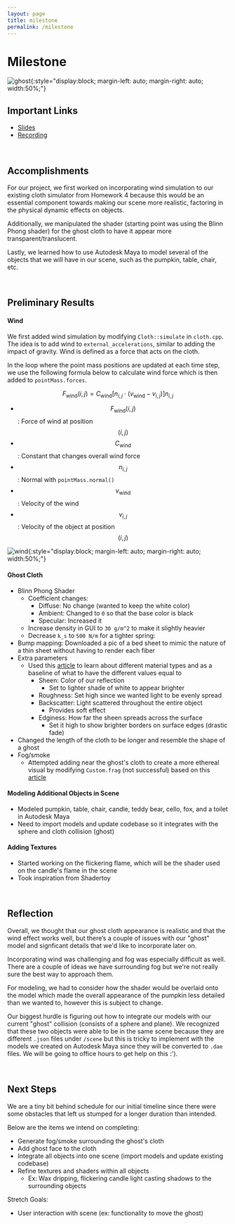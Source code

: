 ```yaml
---
layout: page
title: milestone
permalink: /milestone
---
```


# Milestone
![ghost](../assets/img/proposal/ghost.png){:style="display:block; margin-left: auto; margin-right: auto; width:50%;"}


## Important Links

- [Slides](https://docs.google.com/presentation/d/1-0b0kxSXW2xQeXWxNEVVtFc78-RBjcDXZzXNmsWsY2E/edit?usp=sharing)
- [Recording](https://drive.google.com/file/d/1dMEocXvS5zHEgg23FenEAaJRBPdBo_4F/view?usp=sharing)

<br>

## Accomplishments
For our project, we first worked on incorporating wind simulation to our existing cloth simulator from Homework 4 because this would be an essential component towards making our scene more realistic, factoring in the physical dynamic effects on objects.

Additionally, we manipulated the shader (starting point was using the Blinn Phong shader) for the ghost cloth to have it appear more transparent/translucent.

Lastly, we learned how to use Autodesk Maya to model several of the objects that we will have in our scene, such as the pumpkin, table, chair, etc.

<br>

## Preliminary Results
#### Wind
We first added wind simulation by modifying `Cloth::simulate` in `cloth.cpp`. The idea is to add wind to `external_accelerations`, similar to adding the impact of gravity. Wind is defined as a force that acts on the cloth.

In the loop where the point mass positions are updated at each time step, we use the following formula below to calculate wind force which is then added to `pointMass.forces`.

$$
F_{\text{wind}}(i,j) = C_{\text{wind}} [n_{i,j} \cdot (v_{\text{wind}} - v_{i,j})] n_{i,j}
$$


- $$F_{\text{wind}}(i,j)$$: Force of wind at position $${(i,j)}$$
- $$C_{\text{wind}}$$: Constant that changes overall wind force
- $$n_{i,j}$$: Normal with `pointMass.normal()`
- $$v_{\text{wind}}$$: Velocity of the wind
- $$v_{i,j}$$: Velocity of the object at position $${(i,j)}$$

![wind](../assets/img/proposal/wind.gif){:style="display:block; margin-left: auto; margin-right: auto; width:50%;"}

#### Ghost Cloth
- Blinn Phong Shader
    - Coefficient changes:
        - Diffuse: No change (wanted to keep the white color)
        - Ambient: Changed to `0` so that the base color is black
        - Specular: Increased it
    - Increase density in GUI to `30 g/m^2` to make it slightly heavier
    - Decrease `k_s` to `500 N/m` for a tighter spring: 
- Bump mapping: Downloaded a pic of a bed sheet to mimic the nature of a thin sheet without having to render each fiber
- Extra parameters
    - Used this [article](https://manual.keyshot.com/manual/materials/material-types/advanced-material/) to learn about different material types and as a baseline of what to have the different values equal to
        - Sheen: Color of our reflection
            - Set to lighter shade of white to appear brighter
        - Roughness: Set high since we wanted light to be evenly spread
        - Backscatter: Light scattered throughout the entire object
            - Provides soft effect
        - Edginess: How far the sheen spreads across the surface
            - Set it high to show brighter borders on surface edges (drastic fade)
- Changed the length of the cloth to be longer and resemble the shape of a ghost
- Fog/smoke
    - Attempted adding near the ghost's cloth to create a more ethereal visual by modifying `Custom.frag` (not successful) based on this [article](https://vicrucann.github.io/tutorials/osg-shader-fog/)

#### Modeling Additional Objects in Scene
- Modeled pumpkin, table, chair, candle, teddy bear, cello, fox, and a toilet in Autodesk Maya
- Need to import models and update codebase so it integrates with the sphere and cloth collision (ghost)

#### Adding Textures
- Started working on the flickering flame, which will be the shader used on the candle's flame in the scene
- Took inspiration from Shadertoy

<br>

## Reflection
Overall, we thought that our ghost cloth appearance is realistic and that the wind effect works well, but there’s a couple of issues with our "ghost" model and signficant details that we'd like to incorporate later on.

Incorporating wind was challenging and fog was especially difficult as well. There are a couple of ideas we have surrounding fog but we're not really sure the best way to approach them.

For modeling, we had to consider how the shader would be overlaid onto the model which made the overall appearance of the pumpkin less detailed than we wanted to, however this is subject to change.

Our biggest hurdle is figuring out how to integrate our models with our current "ghost" collision (consists of a sphere and plane). We recognized that these two objects were able to be in the same scene because they are different `.json` files under `/scene` but this is tricky to implement with the models we created on Autodesk Maya since they will be converted to `.dae` files. We will be going to office hours to get help on this :').

<br>

## Next Steps
We are a tiny bit behind schedule for our initial timeline since there were some obstacles that left us stumped for a longer duration than intended. 

Below are the items we intend on completing:
- Generate fog/smoke surrounding the ghost's cloth
- Add ghost face to the cloth
- Integrate all objects into one scene (import models and update existing codebase)
- Refine textures and shaders within all objects
    - Ex: Wax dripping, flickering candle light casting shadows to the surrounding objects

Stretch Goals:
- User interaction with scene (ex: functionality to move the ghost)
